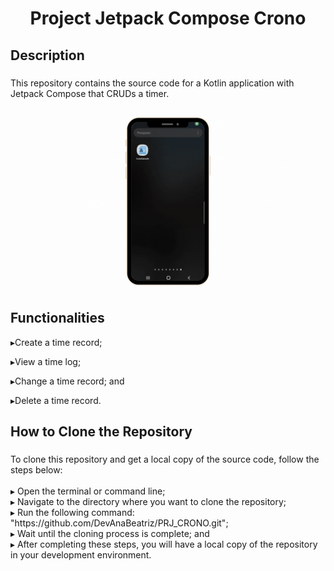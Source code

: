 <h1 align="center">Project Jetpack Compose Crono</h1>

###

<h2 align="left">Description</h2>

###

<p align="left">This repository contains the source code for a Kotlin application with Jetpack Compose that CRUDs a timer.
</p>

###

<div align="center">
  <img  src="https://github.com/DevAnaBeatriz/PRJ_JetpackComposeState/blob/main/app_jetpackcompose.gif"  />
</div>


###

<h2 align="left">Functionalities</h2>

<p align="left">
▸Create a time record;

▸View a time log;

▸Change a time record; and

▸Delete a time record.
</p>

###


###

<h2 align="left">How to Clone the Repository</h2>

###

<p align="left">To clone this repository and get a local copy of the source code, follow the steps below:<br><br>▸ Open the terminal or command line;<br>▸ Navigate to the directory where you want to clone the repository;<br>▸ Run the following command: "https://github.com/DevAnaBeatriz/PRJ_CRONO.git";<br>▸ Wait until the cloning process is complete; and<br>▸ After completing these steps, you will have a local copy of the repository in your development environment.</p>

###


